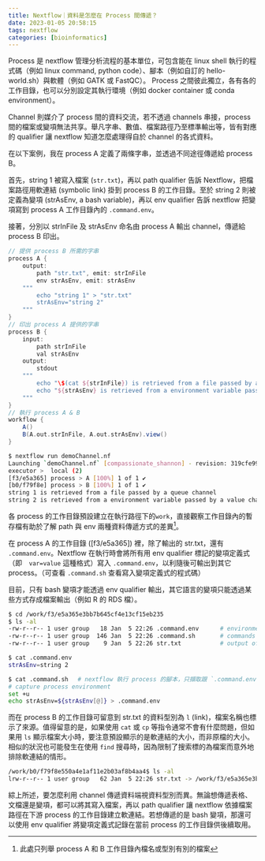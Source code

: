 ```yaml
---
title: Nextflow｜資料是怎麼在 Process 間傳遞？
date: 2023-01-05 20:58:15
tags: nextflow 
categories: [bioinformatics]
---
```


Process 是 nextflow 管理分析流程的基本單位，可包含能在 linux shell 執行的程式碼（例如 linux command, python code）、腳本（例如自訂的 hello-world.sh）與軟體（例如 GATK 或 FastQC）。 Process 之間彼此獨立，各有各的工作目錄，也可以分別設定其執行環境（例如 docker container 或 conda environment）。

Channel 則媒介了 process 間的資料交流，若不透過 channels 串接，process 間的檔案或變項無法共享。舉凡字串、數值、檔案路徑乃至標準輸出等，皆有對應的 qualifier 讓 nextflow 知道怎麼處理得自於 channel 的各式資料。
<!--more-->
在以下案例，我在 process A 定義了兩條字串，並透過不同途徑傳遞給 process B。

首先，string 1 被寫入檔案 (`str.txt`)，再以 path qualifier 告訴 Nextflow，把檔案路徑用軟連結 (symbolic link) 掛到 process B 的工作目錄。至於 string 2 則被定義為變項 (strAsEnv, a bash variable)，再以 env qualifier 告訴 nextflow 把變項寫到 process A 工作目錄內的 `.command.env`。

接著，分別以 strInFile 及 strAsEnv 命名由 process A 輸出 channel，傳遞給 process B 印出。
```groovy
// 提供 process B 所需的字串
process A {
    output:
        path "str.txt", emit: strInFile
        env strAsEnv, emit: strAsEnv
    """
        echo "string 1" > "str.txt"
        strAsEnv="string 2"
    """
}
// 印出 process A 提供的字串
process B {
    input:
        path strInFile
        val strAsEnv 
    output:
        stdout
    """
        echo "\$(cat ${strInFile}) is retrieved from a file passed by a queue channel"
        echo "${strAsEnv} is retrieved from a environment variable passed by a value channel"
    """ 
}
// 執行 process A & B
workflow {
    A()
    B(A.out.strInFile, A.out.strAsEnv).view()
}
```

```bash
$ nextflow run demoChannel.nf 
Launching `demoChannel.nf` [compassionate_shannon] - revision: 319cfe997a
executor >  local (2)
[f3/e5a365] process > A [100%] 1 of 1 ✔
[b0/f79f8e] process > B [100%] 1 of 1 ✔
string 1 is retrieved from a file passed by a queue channel
string 2 is retrieved from a environment variable passed by a value channel
```
各 process 的工作目錄預設建立在執行路徑下的`work`，直接觀察工作目錄內的暫存檔有助於了解 path 與 env 兩種資料傳遞方式的差異[^1]。
[^1]: 此處只列舉 process A 和 B 工作目錄內檔名或型別有別的檔案

在 process A 的工作目錄 ([f3/e5a365]) 裡，除了輸出的 str.txt，還有 `.command.env`。Nextflow 在執行時會將所有用 env qualifier 標記的變項定義式（即　`var=value` 這種格式）寫入 `.command.env`，以利隨後可輸出到其它 process。（可查看 `.command.sh` 查看寫入變項定義式的程式碼）

目前，只有 bash 變項才能透過 env qualifier 輸出，其它語言的變項只能透過某些方式存成檔案輸出（例如 R 的 RDS 檔）。
```bash
$ cd /work/f3/e5a365e3bb7b645cf4e13cf15eb235
$ ls -al
-rw-r--r-- 1 user group   18 Jan  5 22:26 .command.env      # environment variables of process A
-rw-r--r-- 1 user group  146 Jan  5 22:26 .command.sh       # commands to execute process A
-rw-r--r-- 1 user group    9 Jan  5 22:26 str.txt           # output of process A

$ cat .command.env
strAsEnv=string 2

$ cat .command.sh　 # nextflow 執行 process 的腳本，只擷取跟 `.command.env` 相關的部分
# capture process environment
set +u
echo strAsEnv=${strAsEnv[@]} > .command.env
```

而在 process B 的工作目錄可留意到 str.txt 的資料型別為 `l` (link)，檔案名稱也標示了來源。值得留意的是，如果使用 `cat` 或 `cp` 等指令通常不會有什麼問題，但如果用 `ls` 顯示檔案大小時，要注意預設顯示的是軟連結的大小，而非原檔的大小。相似的狀況也可能發生在使用 `find` 搜尋時，因為限制了搜索標的為檔案而意外地排除軟連結的情形。 
```bash
/work/b0/f79f8e550a4e1af11e2b03af8b4aa4$ ls -al
lrw-r--r-- 1 user group   62 Jan  5 22:26 str.txt -> /work/f3/e5a365e3bb7b645cf4e13cf15eb235/str.txt
```

綜上所述，要怎麼利用 channel 傳遞資料端視資料型別而異。無論想傳遞表格、文檔還是變項，都可以將其寫入檔案，再以 path qualifier 讓 nextflow 依據檔案路徑在下游 process 的工作目錄建立軟連結。若想傳遞的是 bash 變項，那還可以使用 env qualifier 將變項定義式記錄在當前 process 的工作目錄供後續取用。